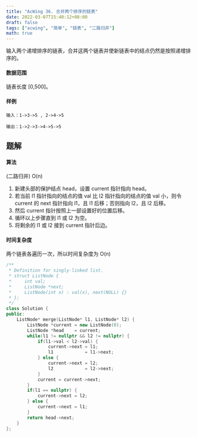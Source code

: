 ```yaml
---
title: "AcWing 36. 合并两个排序的链表"
date: 2022-03-07T15:40:12+08:00
draft: false
tags: ["acwing", "简单", "链表", "二路归并"]
math: true
---
```


输入两个递增排序的链表，合并这两个链表并使新链表中的结点仍然是按照递增排序的。

<!--more-->

#### 数据范围

链表长度 [0,500]。

#### 样例

```
输入：1->3->5 , 2->4->5

输出：1->2->3->4->5->5
```

## 题解

#### 算法

(二路归并) O(n)

1. 新建头部的保护结点 head，设置 current 指针指向 head。
2. 若当前 l1 指针指向的结点的值 val 比 l2 指针指向的结点的值 val 小，则令 current 的 next 指针指向 l1，且 l1 后移；否则指向 l2，且 l2 后移。
3. 然后 current 指针按照上一部设置好的位置后移。
4. 循环以上步骤直到 l1 或 l2 为空。
5. 将剩余的 l1 或 l2 接到 current 指针后边。

#### 时间复杂度

两个链表各遍历一次，所以时间复杂度为 O(n)

```cpp
/**
 * Definition for singly-linked list.
 * struct ListNode {
 *     int val;
 *     ListNode *next;
 *     ListNode(int x) : val(x), next(NULL) {}
 * };
 */
class Solution {
public:
    ListNode* merge(ListNode* l1, ListNode* l2) {
        ListNode *current = new ListNode(0);
        ListNode *head    = current;
        while(l1 != nullptr && l2 != nullptr) {
            if(l1->val < l2->val) {
                current->next = l1;
                l1            = l1->next;
            } else {
                current->next = l2;
                l2            = l2->next;
            }
            current = current->next;
        }
        if(l1 == nullptr) {
            current->next = l2;
        } else {
            current->next = l1;
        }
        return head->next;
    }
};
```

